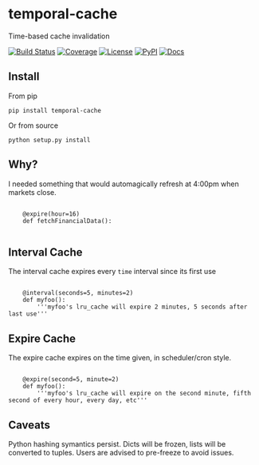 # temporal-cache
Time-based cache invalidation


[![Build Status](https://dev.azure.com/tpaine154/pyEX/_apis/build/status/timkpaine.temporal-cache?branchName=master)](https://dev.azure.com/tpaine154/pyEX/_build/latest?definitionId=5&branchName=master)
[![Coverage](https://img.shields.io/azure-devops/coverage/tpaine154/pyEX/5/master)](https://img.shields.io/azure-devops/coverage/tpaine154/pyEX/5)
[![License](https://img.shields.io/github/license/timkpaine/temporal-cache.svg)](https://pypi.python.org/pypi/temporal-cache/)
[![PyPI](https://img.shields.io/pypi/v/temporal-cache.svg)](https://pypi.python.org/pypi/temporal-cache/)
[![Docs](https://img.shields.io/readthedocs/temporal-cache.svg)](https://temporal-cache.readthedocs.io)


## Install
From pip

`pip install temporal-cache`

Or from source

`python setup.py install`

## Why?
I needed something that would automagically refresh at 4:00pm when markets close.

```python3

    @expire(hour=16)
    def fetchFinancialData():
    
```

## Interval Cache
The interval cache expires every `time` interval since its first use

```python3

    @interval(seconds=5, minutes=2)
    def myfoo():
        '''myfoo's lru_cache will expire 2 minutes, 5 seconds after last use'''
```


## Expire Cache
The expire cache expires on the time given, in scheduler/cron style.

```python3

    @expire(second=5, minute=2)
    def myfoo():
        '''myfoo's lru_cache will expire on the second minute, fifth second of every hour, every day, etc'''
```


## Caveats
Python hashing symantics persist. Dicts will be frozen, lists will be converted to tuples. Users are advised to pre-freeze to avoid issues.

